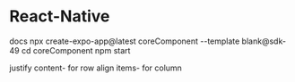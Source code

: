 # React-Native
docs
npx create-expo-app@latest coreComponent --template blank@sdk-49
cd coreComponent
npm start



justify content- for row
align items- for column



